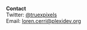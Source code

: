 **Contact** <br />
Twitter: [@truexpixels](https://twitter.com/truexpixels) <br />
Email: [loren.cerri@plexidev.org](mailto:loren.cerri@plexidev.org)
